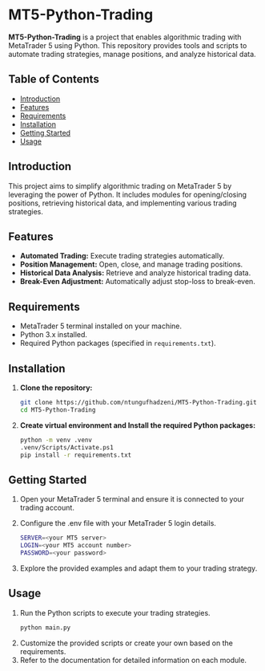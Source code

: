 # MT5-Python-Trading

**MT5-Python-Trading** is a project that enables algorithmic trading with MetaTrader 5 using Python. This repository provides tools and scripts to automate trading strategies, manage positions, and analyze historical data.

## Table of Contents

- [Introduction](#introduction)
- [Features](#features)
- [Requirements](#requirements)
- [Installation](#installation)
- [Getting Started](#getting-started)
- [Usage](#usage)

## Introduction

This project aims to simplify algorithmic trading on MetaTrader 5 by leveraging the power of Python. It includes modules for opening/closing positions, retrieving historical data, and implementing various trading strategies.

## Features

- **Automated Trading:** Execute trading strategies automatically.
- **Position Management:** Open, close, and manage trading positions.
- **Historical Data Analysis:** Retrieve and analyze historical trading data.
- **Break-Even Adjustment:** Automatically adjust stop-loss to break-even.

## Requirements

- MetaTrader 5 terminal installed on your machine.
- Python 3.x installed.
- Required Python packages (specified in `requirements.txt`).

## Installation

1. **Clone the repository:**

   ```bash
   git clone https://github.com/ntungufhadzeni/MT5-Python-Trading.git
   cd MT5-Python-Trading
   
2. **Create virtual environment and Install the required Python packages:**
    
   ```bash
   python -m venv .venv
   .venv/Scripts/Activate.ps1
   pip install -r requirements.txt

## Getting Started
1. Open your MetaTrader 5 terminal and ensure it is connected to your trading account.

2. Configure the .env file with your MetaTrader 5 login details.
   ```bash
   SERVER=<your MT5 server>
   LOGIN=<your MT5 account number>
   PASSWORD=<your password>

3. Explore the provided examples and adapt them to your trading strategy.


## Usage
1. Run the Python scripts to execute your trading strategies.
   ```bash
   python main.py
2. Customize the provided scripts or create your own based on the requirements.
3. Refer to the documentation for detailed information on each module.
   
